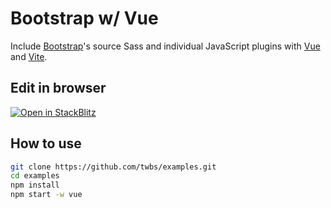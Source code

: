# Bootstrap w/ Vue

Include [Bootstrap](https://getbootstrap.com)'s source Sass and individual JavaScript plugins with [Vue](https://vuejs.org) and [Vite](https://vitejs.dev/).

## Edit in browser

[![Open in StackBlitz](https://developer.stackblitz.com/img/open_in_stackblitz.svg)](https://stackblitz.com/github/twbs/examples/tree/main/packages/vue?file=index.html)

## How to use

```sh
git clone https://github.com/twbs/examples.git
cd examples
npm install
npm start -w vue
```
